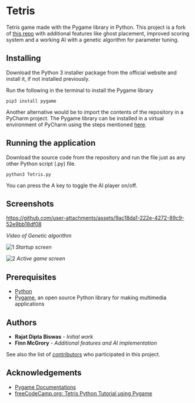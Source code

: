 # Tetris
Tetris game made with the Pygame library in Python. This project is a fork of [this repo](https://github.com/rajatdiptabiswas/tetris-pygame) with additional features like ghost placement, improved scoring system and a working AI with a genetic algorithm for parameter tuning.

## Installing
Download the Python 3 installer package from the official website and install it, if not installed previously.

Run the following in the terminal to install the Pygame library
```
pip3 install pygame
```

Another alternative would be to import the contents of the repository in a PyCharm project.
The Pygame library can be installed in a virtual environment of PyCharm using the steps mentioned [here](https://www.jetbrains.com/help/pycharm/installing-uninstalling-and-upgrading-packages.html).

## Running the application
Download the source code from the repository and run the file just as any other Python script (.py) file.
```
python3 Tetris.py
```
You can press the A key to toggle the AI player on/off.
## Screenshots



https://github.com/user-attachments/assets/9ac18da1-222e-4272-89c9-52e9bb18df08


*Video of Genetic algorithm*

![1](https://github.com/rajatdiptabiswas/tetris-pygame/blob/master/screenshot-start.png)
*Startup screen*

![2](https://github.com/rajatdiptabiswas/tetris-pygame/blob/master/screenshot-active.png)
*Active game screen*


## Prerequisites
* [Python](https://www.python.org)
* [Pygame](https://www.pygame.org/wiki/GettingStarted), an open source Python library for making multimedia applications

## Authors

* **Rajat Dipta Biswas** - *Initial work*
* **Finn McGrory** - *Additional features and AI implementation*

See also the list of [contributors](https://github.com/rajatdiptabiswas/tetris-pygame/graphs/contributors) who participated in this project.


## Acknowledgements
* [Pygame Documentations](https://www.pygame.org/docs/)
* [freeCodeCamp.org: Tetris Python Tutorial using Pygame](https://www.freecodecamp.org/news/beaucarnes/tetris-python-tutorial-pygame--t3tR1spY6)
